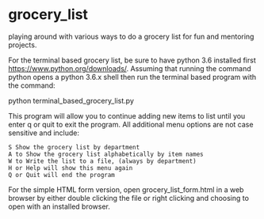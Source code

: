 # grocery_list
playing around with various ways to do a grocery list for fun and mentoring projects.

For the terminal based grocery list, be sure to have python 3.6 installed first https://www.python.org/downloads/.  Assuming that running the command python opens a python 3.6.x shell then run the terminal based program with the command:

python terminal_based_grocery_list.py

This program will allow you to continue adding new items to list until you enter q or quit to exit the program.
All additional menu options are not case sensitive and include:

    S Show the grocery list by department
    A to Show the grocery list alphabetically by item names
    W to Write the list to a file, (always by department)
    H or Help will show this menu again
    Q or Quit will end the program
    
For the simple HTML form version, open grocery_list_form.html in a web browser by either double clicking the file or right clicking and choosing to open with an installed browser.   
    
